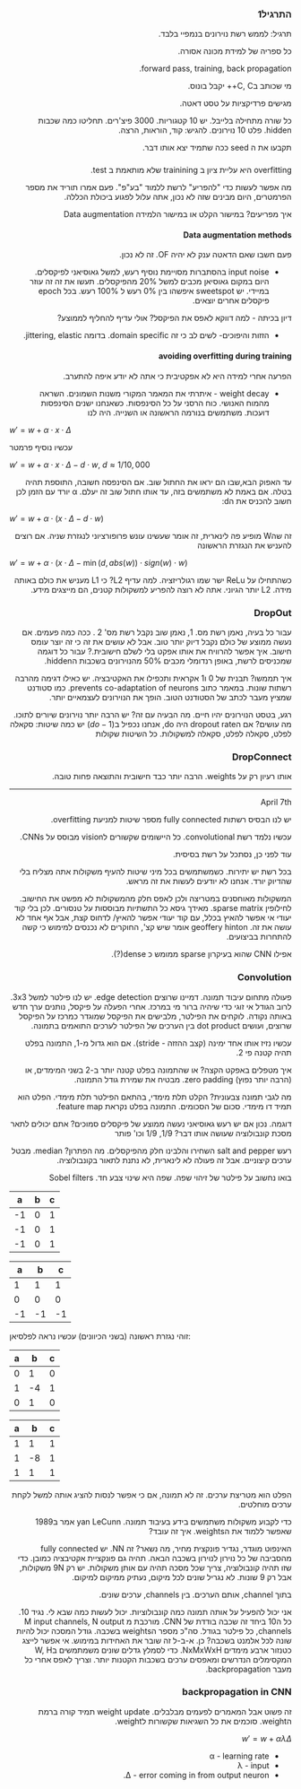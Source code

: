 <div dir='rtl'>

### התרגיל1 
תרגיל: לממש רשת נוירונים בנמפיי בלבד. 

כל ספריה של למידת מכונה אסורה.

forward pass, training, back propagation.

מי שכותב בC, C++ יקבל בונוס.

מגישים פרדיקציות על טסט דאטה.

כל שורה מתחילה בלייבל. יש 10 קטגוריות. 3000 פיצ'רים. תחליטו כמה שכבות hidden.
פלט 10 נוירונים. 
להגיש: קוד, הוראות, הרצה.

תקבעו את ה seed ככה שתמיד יצא אותו דבר.

###
overfitting היא עליית ציון ב trainining שלא מותאמת ב test.

מה אפשר לעשות כדי "להפריע" לרשת ללמוד "בע"פ". פעם אמרו תוריד את מספר הפרמטרים, היום מבינים שזה לא נכון, אתה עלול לפגוע ביכולת הכללה.

איך מפריעים? במישור הקלט או במישור הלמידה Data augmentation

#### Data augmentation methods
פעם חשבו שאם הדאטה ענק לא יהיה OF. זה לא נכון. 
* input noise בהסתברות מסויימת נוסיף רעש, למשל גאוסיאני לפיקסלים. היום במקום גאוסיאן מכבים למשל 20% מהפיקסלים. תעשו את זה זה עוזר במיידי.
יש sweetspot איפשהו בין 0% רעש ל 100% רעש.
בכל epoch פיקסלים אחרים יוצאים.

דיון בכיתה - למה דווקא לאפס את הפיקסל? אולי עדיף להחליף לממוצע? 
* הזזות והיפוכים- לשים לב כי זה domain specific. בדומה jittering, elastic.

#### avoiding overfitting during training
הפרעה אחרי למידה היא לא אפקטיבית כי אתה לא יודע איפה להתערב.
* weight decay - איתרתי את המאמר המקורי משנות השמונים. השראה מהמוח האנושי. 
כוח הרסני על כל הסינפסות. כשאנחנו ישנים הסינפסות דועכות. משתמשים בנורמה הראשונה או השנייה. 
היה לנו
</div>

$w'=w+\alpha\cdot x \cdot \Delta$

עכשיו נוסיף פרמטר

$w'=w+\alpha\cdot x \cdot \Delta- d\cdot w,\ d \approx 1/10,000$

<div dir='rtl'>

עד האפוק הבא,שבו הם יראו את החתול שוב. אם הסינפסה חשובה, התוספת תהיה בטלה. אם באמת לא משתמשים בזה, עד אותו חתול שוב זה יעלם.
&alpha; יורד עם הזמן לכן חשוב להכניס את הd:

</div>

$w'=w+\alpha\cdot (x \cdot \Delta- d\cdot w)$


<div dir='rtl'>

זה שהW מופיע פה לינארית, זה אומר שעשינו עונש פרופורציוני לנגזרת שניה.
אם רוצים להעניש את הנגזרת הראשונה

</div>

$w'=w+\alpha\cdot (x \cdot \Delta- \min(d,abs(w))\cdot sign(w) \cdot w)$


<div dir='rtl'>
כשהתחילו על ReLu ישר שמו רגולריזציה.
למה עדיף L2? כי L1 מעניש את כולם באותה מידה. L2 יותר הגיוני. אתה לא רוצה להפריע למשקולות קטנים, הם מייצגים מידע.

### DropOut
עבור כל בעיה, נאמן רשת מס. 1, נאמן שוב נקבל רשת מס' 2 . ככה כמה פעמים. אם נעשה ממוצע של כולם נקבל דיוק יותר טוב. אבל לא עושים את זה כי זה יוצר עומס חישוב. איך אפשר להרוויח את אותו אפקט בלי לשלם חישובית.? 
עבור כל דוגמה שמכניסים לרשת, באופן רנדומלי מכבים 50% מהנוירונים בשכבות הhidden. 

איך תממשו? תבנית של 0 ו1 אקראית ותכפילו את האקטיבציה. יש כאילו דגימה מהרבה רשתות שונות. במאמר כתוב prevents co-adaptation of neurons. 
כמו סטודנט שמציץ מעבר לכתב של הסטודנט הטוב. 
הופך את הנוירונים לעצמאיים יותר. 

רגע, בטסט הנוירונים יהיו חיים. מה הבעיה עם זה? יש הרבה יותר נוירונים שיורים לתוכו. מה עושים? אם הdropout rate היה do, אנחנו נכפיל ב$(do-1)$ יש כמה שיטות: סקאלה לפלט, סקאלה לפלט, סקאלה למשקולות. כל השיטות שקולות

### DropConnect
אותו רעיון רק על weights. הרבה יותר כבד חישובית והתוצאה פחות טובה.

----

April 7th

יש לנו הבסיס רשתות fully connected מספר שיטות למניעת overfitting.

עכשיו נלמד רשת convolutional. כל היישומים שקשורים לvision מבוסס על CNNs.

עוד לפני כן, נסתכל על רשת בסיסית. 

בכל רשת יש יתירות. כשמשתמשים בכל מיני שיטות להעיף משקולות אתה מצליח בלי שהדיוק יורד. אנחנו לא יודעים לעשות את זה מראש.

המשקולות מאוחסנים במטריצה ולכן לאפס חלק מהמשקולות לא מפשט את החישוב. לחילופין sparse matrix.
מאידך גיסא כל התשתיות מבוססות על טנסורים. לכן בלי קוד יעודי אי אפשר להאיץ בכלל, עם קוד יעודי אפשר להאיץ/ לדחוס קצת, אבל אף אחד לא עושה את זה. geoffery hinton אומר שיש קצ', החוקרים לא נכנסים למימוש כי קשה להתחרות בביצועים.

אפילו CNN שהוא בעיקרון sparse ממומש כ dense(?).


### Convolution
פעולה מתחום עיבוד תמונה. דמיינו שרוצים edge detection. יש לנו פילטר למשל 3x3.
לרוב הגודל אי זוגי כדי שיהיה ברור מי במרכז.
אחרי הפעלה על פיקסל, נותנים ערך חדש באותה נקודה.
לוקחים את הפילטר, מלבישים את הפיקסל שמוגדר כמרכז על הפיקסל שרוצים, ועושים dot product בין הערכים של הפילטר לערכים התואמים בתמונה.

עכשיו נזיז אותו אחד ימינה (קצב ההזזה - stride). אם הוא גדול מ-1, התמונה בפלט תהיה קטנה פי 2.

איך מטפלים באפקט הקצה? או שהתמונה בפלט קטנה יותר ב-2 בשני המימדים, או (הרבה יותר נפוץ) zero padding. מבטיח את שמירת גודל התמונה.

מה לגבי תמונה צבעונית? הקלט תלת מימדי, בהתאם הפילטר תלת מימדי. הפלט הוא תמיד דו מימדי. סכום של הסכומים. התמונה בפלט נקראת feature map. 

דוגמה. נכון אם יש רעש גאוסיאני נעשה ממוצע של פיקסלים סמוכים? אתם יכולים לתאר מסכת קונבולוציה שעושה אותו דבר? 1/9, 1/9 וכו' פותר

רעש salt and pepper השחירו והלבינו חלק מהפיקסלים. מה הפתרון? median. מבטל ערכים קיצוניים. אבל זה פעולה לא לינארית, לא נתנת לתאור בקונבולוציה.

בואו נחשוב על פילטר של זיהוי שפה. שפה היא שינוי צבע חד. Sobel filters

</div>

a | b | c
--|---|--
-1| 0 | 1
-1| 0 | 1
-1| 0 | 1

a | b | c
--|---|--
1| 1 | 1
0 | 0 | 0
-1| -1 | -1

זוהי נגזרת ראשונה (בשני הכיוונים) עכשיו נראה לפלסיאן:

a | b | c
--|---|--
0 | 1 | 0
1| -4 | 1
0 | 1 | 0

a | b | c
--|---|--
1 | 1 | 1
1| -8 | 1
1 | 1 | 1


<div dir='rtl'>

הפלט הוא מטריצת ערכים. זה לא תמונה, אם כי אפשר לנסות להציג אותה למשל לקחת ערכים מוחלטים.

כדי לקבוע משקולות משתמשים בידע בעיבוד תמונה. yan LeCunn אמר ב1989 שאפשר ללמוד את הweights.
איך זה עובד?

האינפוט מוגדר, נגדיר פונקצית מחיר, מה נשאר? זה NN. יש fully connected מהסביבה של כל נוירון לנוירון בשכבה הבאה. תהיה גם פונקציית אקטיבציה כמובן. כדי שזו תהיה קונבולוציה, צריך שכל מסכה תהיה עם אותן משקולות. יש רק 9N משקולות, אבל רק 9 שונות.
לא נגריל שונים לכל מיקום, נעתיק ממיקום למיקום. 

בתוך channel, אותם הערכים. בין channels, ערכים שונים.

אני יכול להפעיל על אותה תמונה כמה קונבולוציות. יכול לעשות כמה שבא לי. נגיד 10. כל ה10 ביחד זה שכבה בודדת של CNN. מורכבת מ M input channels, N output channels, כל פילטר בגודל. 
סה"כ מספר הweights בשכבה.
גודל המסכה יכול להיות שונה לכל אלמנט בשכבה? כן. א-ב-ל זה שובר את האחידות במימוש. אי אפשר לייצג כטנזור ארבע מימדים NxMxWxH.
כדי לסמלץ גדלים שונים משמתמשים בW, H המקסימלים הנדרשים ומאפסים ערכים בשכבות הקטנות יותר. וצריך לאפס אחרי כל מעבר backpropagation.

### backpropagation in CNN
זה פשוט אבל המאמרים לפעמים מבלבלים. weight update תמיד קורה ברמת הweight. סוכמים את כל השגיאות שקשורות לweight.

$w' = w+ \alpha \lambda \Delta$
* &alpha; - learning rate
* &lambda; - input
* &Delta; - error coming in from output neuron.

